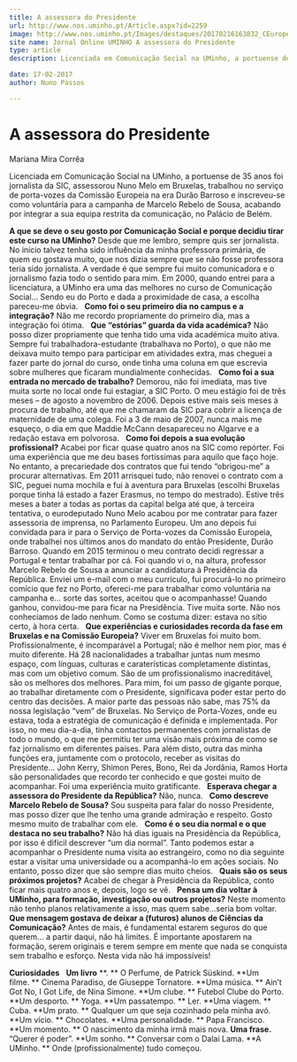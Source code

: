 ```yaml
---
title: A assessora do Presidente
url: http://www.nos.uminho.pt/Article.aspx?id=2259
image: http://www.nos.uminho.pt/Images/destaques/20170216163832_CEuropeia.jpg
site name: Jornal Online UMINHO A assessora do Presidente
type: article
description: Licenciada em Comunicação Social na UMinho, a portuense de 35 anos foi jornalista da SIC, assessorou Nuno Melo em Bruxelas, trabalhou no serviço de porta-vozes da Comissão Europeia na era Durão Barroso e inscreveu-se como voluntária para a campanha de Marcelo Rebelo de Sousa, acabando por integrar a sua equipa restrita da comunicação, no Palácio de Belém.

date: 17-02-2017
author: Nuno Passos

---
```

# A assessora do Presidente


  

Mariana Mira Corrêa

Licenciada em Comunicação Social na UMinho, a portuense de 35 anos foi jornalista da SIC, assessorou Nuno Melo em Bruxelas, trabalhou no serviço de porta-vozes da Comissão Europeia na era Durão Barroso e inscreveu-se como voluntária para a campanha de Marcelo Rebelo de Sousa, acabando por integrar a sua equipa restrita da comunicação, no Palácio de Belém.

**A que se deve o seu gosto por Comunicação Social e porque decidiu tirar este curso na UMinho?** 
Desde que me lembro, sempre quis ser jornalista. No início talvez tenha sido influência da minha professora primária, de quem eu gostava muito, que nos dizia sempre que se não fosse professora teria sido jornalista. A verdade é que sempre fui muito comunicadora e o jornalismo fazia todo o sentido para mim. Em 2000, quando entrei para a licenciatura, a UMinho era uma das melhores no curso de Comunicação Social… Sendo eu do Porto e dada a proximidade de casa, a escolha pareceu-me óbvia.
 
**Como foi o seu primeiro dia no campus e a integração?** 
Não me recordo propriamente do primeiro dia, mas a integração foi ótima.
 
**Que “estórias” guarda da vida académica?** 
Não posso dizer propriamente que tenha tido uma vida académica muito ativa. Sempre fui trabalhadora-estudante (trabalhava no Porto), o que não me deixava muito tempo para participar em atividades extra, mas cheguei a fazer parte do jornal do curso, onde tinha uma coluna em que escrevia sobre mulheres que ficaram mundialmente conhecidas.
 
**Como foi a sua entrada no mercado de trabalho?** 
Demorou, não foi imediata, mas tive muita sorte no local onde fui estagiar, a SIC Porto. O meu estágio foi de três meses – de agosto a novembro de 2006. Depois estive mais seis meses à procura de trabalho, até que me chamaram da SIC para cobrir a licença de maternidade de uma colega. Foi a 3 de maio de 2007, nunca mais me esqueço, o dia em que Maddie McCann desapareceu no Algarve e a redação estava em polvorosa.
 
**Como foi depois a sua evolução profissional?** 
Acabei por ficar quase quatro anos na SIC como repórter. Foi uma experiência que me deu bases fortíssimas para aquilo que faço hoje. No entanto, a precariedade dos contratos que fui tendo “obrigou-me” a procurar alternativas. Em 2011 arrisquei tudo, não renovei o contrato com a SIC, peguei numa mochila e fui à aventura para Bruxelas (escolhi Bruxelas porque tinha lá estado a fazer Erasmus, no tempo do mestrado). Estive três meses a bater a todas as portas da capital belga até que, à terceira tentativa, o eurodeputado Nuno Melo acabou por me contratar para fazer assessoria de imprensa, no Parlamento Europeu. Um ano depois fui convidada para ir para o Serviço de Porta-vozes da Comissão Europeia, onde trabalhei nos últimos anos do mandato do então Presidente, Durão Barroso. Quando em 2015 terminou o meu contrato decidi regressar a Portugal e tentar trabalhar por cá. Foi quando vi o, na altura, professor Marcelo Rebelo de Sousa a anunciar a candidatura à Presidência da República. Enviei um e-mail com o meu currículo, fui procurá-lo no primeiro comício que fez no Porto, ofereci-me para trabalhar como voluntária na campanha e… sorte das sortes, aceitou que o acompanhasse! Quando ganhou, convidou-me para ficar na Presidência. Tive muita sorte. Não nos conhecíamos de lado nenhum. Como se costuma dizer: estava no sítio certo, à hora certa.
 
**Que experiências e curiosidades recorda da fase em Bruxelas e na Comissão Europeia?** 
Viver em Bruxelas foi muito bom. Profissionalmente, é incomparável a Portugal; não é melhor nem pior, mas é muito diferente. Há 28 nacionalidades a trabalhar juntas num mesmo espaço, com línguas, culturas e caraterísticas completamente distintas, mas com um objetivo comum. São de um profissionalismo inacreditável, são os melhores dos melhores. Para mim, foi um passo de gigante porque, ao trabalhar diretamente com o Presidente, significava poder estar perto do centro das decisões. A maior parte das pessoas não sabe, mas 75% da nossa legislação “vem” de Bruxelas. No Serviço de Porta-Vozes, onde eu estava, toda a estratégia de comunicação é definida e implementada. Por isso, no meu dia-a-dia, tinha contactos permanentes com jornalistas de todo o mundo, o que me permitiu ter uma visão mais próxima de como se faz jornalismo em diferentes países. Para além disto, outra das minha funções era, juntamente com o protocolo, receber as visitas do Presidente… John Kerry, Shimon Peres, Bono, Rei da Jordânia, Ramos Horta são personalidades que recordo ter conhecido e que gostei muito de acompanhar. Foi uma experiência muito gratificante.
 
**Esperava chegar a assessora do Presidente da República?** 
Não, nunca.
 
**Como descreve Marcelo Rebelo de Sousa?** 
Sou suspeita para falar do nosso Presidente, mas posso dizer que lhe tenho uma grande admiração e respeito. Gosto mesmo muito de trabalhar com ele.
 
**Como é o seu dia normal e o que destaca no seu trabalho?** 
Não há dias iguais na Presidência da República, por isso é difícil descrever “um dia normal”. Tanto podemos estar a acompanhar o Presidente numa visita ao estrangeiro, como no dia seguinte estar a visitar uma universidade ou a acompanhá-lo em ações sociais. No entanto, posso dizer que são sempre dias muito cheios.
 
**Quais são os seus próximos projetos?** 
Acabei de chegar à Presidência da República, conto ficar mais quatro anos e, depois, logo se vê.
 
**Pensa um dia voltar à UMinho, para formação, investigação ou outros projetos?** 
Neste momento não tenho planos relativamente a isso, mas quem sabe…seria bom voltar.
 
**Que mensagem gostava de deixar a (futuros) alunos de Ciências da Comunicação?** 
Antes de mais, é fundamental estarem seguros do que querem… a partir daqui, não há limites. É importante apostarem na formação, serem originais e terem sempre em mente que nada se conquista sem trabalho e esforço. Nesta vida não há impossíveis!
 
 

**Curiosidades** 
 
**Um livro** **. ** O Perfume, de Patrick Süskind.
**Um filme. ** Cinema Paradiso, de Giuseppe Tornatore.
**Uma música. ** Ain’t Got No, I Got Life, de Nina Simone.
**Um clube. ** Futebol Clube do Porto.
**Um desporto. ** Yoga.
**Um passatempo. ** Ler.
**Uma viagem. ** Cuba.
**Um prato. ** Qualquer um que seja cozinhado pela minha avó.
**Um vício. ** Chocolates.
**Uma personalidade. ** Papa Francisco.
**Um momento. ** O nascimento da minha irmã mais nova.
**Uma frase.**  “Querer é poder”.
**Um sonho. ** Conversar com o Dalai Lama.
**A UMinho. ** Onde (profissionalmente) tudo começou.
 

